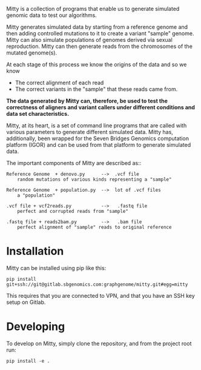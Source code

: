 Mitty is a collection of programs that enable us to generate simulated genomic data to test our algorithms.

Mitty generates simulated data by starting from a reference genome and then adding controlled mutations to it to create
a variant "sample" genome. Mitty can also simulate populations of genomes derived via sexual reproduction. Mitty can
then generate reads from the chromosomes of the mutated genome(s). 

At each stage of this process we know the origins of the data and so we know

- The correct alignment of each read
- The correct variants in the "sample" that these reads came from.

**The data generated by Mitty can, therefore, be used to test the correctness of aligners and variant callers under
different conditions and data set characteristics.**

Mitty, at its heart, is a set of command line programs that are called with various parameters to generate different 
simulated data. Mitty has, additionally, been wrapped for the Seven Bridges Genomics computation platform (IGOR) and
can be used from that platform to generate simulated data.

The important components of Mitty are described as::

    Reference Genome  + denovo.py      -->  .vcf file
        random mutations of various kinds representing a "sample"
    
    Reference Genome  + population.py  -->  lot of .vcf files
        a "population"
      
    .vcf file + vcf2reads.py           -->   .fastq file
        perfect and corrupted reads from "sample"
    
    .fastq file + reads2bam.py         -->   .bam file
        perfect alignment of "sample" reads to original reference

Installation
============

Mitty can be installed using pip like this:

```
pip install git+ssh://git@gitlab.sbgenomics.com:graphgenome/mitty.git#egg=mitty
```

This requires that you are connected to VPN, and that you have an SSH key setup on Gitlab.

Developing
==========

To develop on Mitty, simply clone the repository, and from the project root run:
```
pip install -e .
```
